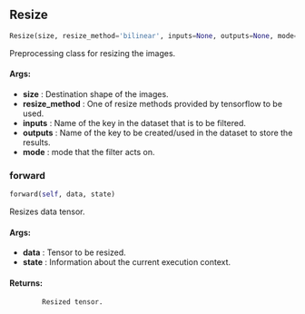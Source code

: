 ## Resize
```python
Resize(size, resize_method='bilinear', inputs=None, outputs=None, mode=None)
```
Preprocessing class for resizing the images.

#### Args:

* **size** :  Destination shape of the images.
* **resize_method** :  One of resize methods provided by tensorflow to be used.
* **inputs** :  Name of the key in the dataset that is to be filtered.
* **outputs** :  Name of the key to be created/used in the dataset to store the results.
* **mode** :  mode that the filter acts on.    

### forward
```python
forward(self, data, state)
```
Resizes data tensor.

#### Args:

* **data** :  Tensor to be resized.
* **state** :  Information about the current execution context.

#### Returns:
            Resized tensor.        